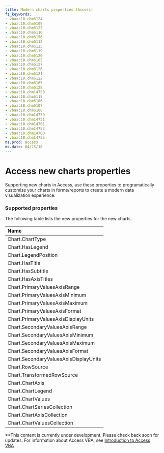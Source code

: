 ```yaml
---
title: Modern charts properties (Access)
f1_keywords:
- vbaac10.chm6124
- vbaac10.chm6109
- vbaac10.chm6123
- vbaac10.chm6110
- vbaac10.chm6156
- vbaac10.chm6112
- vbaac10.chm6125
- vbaac10.chm6119
- vbaac10.chm6120
- vbaac10.chm6165
- vbaac10.chm6127
- vbaac10.chm6126
- vbaac10.chm6121
- vbaac10.chm6122
- vbaac10.chm6165
- vbaac10.chm6128
- vbaac10.chm14758
- vbaac10.chm6115
- vbaac10.chm6106
- vbaac10.chm6107
- vbaac10.chm6108
- vbaac10.chm14759
- vbaac10.chm14751
- vbaac10.chm14761
- vbaac10.chm14753
- vbaac10.chm14760
- vbaac10.chm14755
ms.prod: access
ms.date: 04/25/18
---
```


# Access new charts properties

Supporting new charts in Access, use these properties to programatically customize your charts in forms/reports to create a modern data visualization experience.

### Supported properties
The following table lists the new properties for the new charts.

|**Name**|
|:-----|
|Chart.ChartType|
|Chart.HasLegend|
|Chart.LegendPosition|
|Chart.HasTitle|
|Chart.HasSubtitle|
|Chart.HasAxisTitles|
|Chart.PrimaryValuesAxisRange|
|Chart.PrimaryValuesAxisMinimum|
|Chart.PrimaryValuesAxisMaximum|
|Chart.PrimaryValuesAxisFormat|
|Chart.PrimaryValuesAxisDisplayUnits|
|Chart.SecondaryValuesAxisRange|
|Chart.SecondaryValuesAxisMinimum|
|Chart.SecondaryValuesAxisMaximum|
|Chart.SecondaryValuesAxisFormat|
|Chart.SecondaryValuesAxisDisplayUnits|
|Chart.RowSource|
|Chart.TransformedRowSource|
|Chart.ChartAxis|
|Chart.ChartLegend|
|Chart.ChartValues|
|Chart.ChartSeriesCollection|
|Chart.ChartAxisCollection|
|Chart.ChartValuesCollection|


**This content is currently under development. Please check back soon for updates. For information about Access VBA, see [Introduction to Access VBA](https://msdn.microsoft.com/en-us/vba/vba-access)




